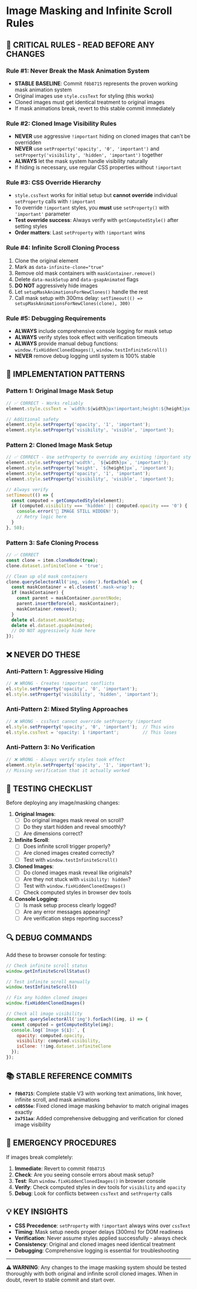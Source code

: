 # Image Masking and Infinite Scroll Rules

## 🚨 CRITICAL RULES - READ BEFORE ANY CHANGES

### **Rule #1: Never Break the Mask Animation System**
- **STABLE BASELINE**: Commit `f0b8715` represents the proven working mask animation system
- Original images use `style.cssText` for styling (this works)
- Cloned images must get identical treatment to original images
- If mask animations break, revert to this stable commit immediately

### **Rule #2: Cloned Image Visibility Rules**
- **NEVER** use aggressive `!important` hiding on cloned images that can't be overridden
- **NEVER** use `setProperty('opacity', '0', 'important')` and `setProperty('visibility', 'hidden', 'important')` together
- **ALWAYS** let the mask system handle visibility naturally
- If hiding is necessary, use regular CSS properties without `!important`

### **Rule #3: CSS Override Hierarchy**
- `style.cssText` works for initial setup but **cannot override** individual `setProperty` calls with `!important`
- To override `!important` styles, you **must** use `setProperty()` with `'important'` parameter
- **Test override success**: Always verify with `getComputedStyle()` after setting styles
- **Order matters**: Last `setProperty` with `!important` wins

### **Rule #4: Infinite Scroll Cloning Process**
1. Clone the original element
2. Mark as `data-infinite-clone="true"`  
3. Remove old mask containers with `maskContainer.remove()`
4. Delete `data-maskSetup` and `data-gsapAnimated` flags
5. **DO NOT** aggressively hide images
6. Let `setupMaskAnimationsForNewClones()` handle the rest
7. Call mask setup with 300ms delay: `setTimeout(() => setupMaskAnimationsForNewClones(clone), 300)`

### **Rule #5: Debugging Requirements**
- **ALWAYS** include comprehensive console logging for mask setup
- **ALWAYS** verify styles took effect with verification timeouts
- **ALWAYS** provide manual debug functions: `window.fixHiddenClonedImages()`, `window.testInfiniteScroll()`
- **NEVER** remove debug logging until system is 100% stable

## 🔧 IMPLEMENTATION PATTERNS

### **Pattern 1: Original Image Mask Setup**
```javascript
// ✅ CORRECT - Works reliably
element.style.cssText = `width:${width}px!important;height:${height}px!important;display:block!important;margin:0!important;padding:0!important;opacity:1!important;visibility:visible!important`;

// Additional safety
element.style.setProperty('opacity', '1', 'important');
element.style.setProperty('visibility', 'visible', 'important');
```

### **Pattern 2: Cloned Image Mask Setup** 
```javascript
// ✅ CORRECT - Use setProperty to override any existing !important styles
element.style.setProperty('width', `${width}px`, 'important');
element.style.setProperty('height', `${height}px`, 'important');
element.style.setProperty('opacity', '1', 'important');
element.style.setProperty('visibility', 'visible', 'important');

// Always verify
setTimeout(() => {
  const computed = getComputedStyle(element);
  if (computed.visibility === 'hidden' || computed.opacity === '0') {
    console.error('🚨 IMAGE STILL HIDDEN!');
    // Retry logic here
  }
}, 50);
```

### **Pattern 3: Safe Cloning Process**
```javascript
// ✅ CORRECT
const clone = item.cloneNode(true);
clone.dataset.infiniteClone = 'true';

// Clean up old mask containers
clone.querySelectorAll('img, video').forEach(el => {
  const maskContainer = el.closest('.mask-wrap');
  if (maskContainer) {
    const parent = maskContainer.parentNode;
    parent.insertBefore(el, maskContainer);
    maskContainer.remove();
  }
  delete el.dataset.maskSetup;
  delete el.dataset.gsapAnimated;
  // DO NOT aggressively hide here
});
```

## ❌ NEVER DO THESE

### **Anti-Pattern 1: Aggressive Hiding**
```javascript
// ❌ WRONG - Creates !important conflicts
el.style.setProperty('opacity', '0', 'important');
el.style.setProperty('visibility', 'hidden', 'important');
```

### **Anti-Pattern 2: Mixed Styling Approaches**
```javascript
// ❌ WRONG - cssText cannot override setProperty !important
el.style.setProperty('opacity', '0', 'important');  // This wins
el.style.cssText = 'opacity: 1 !important';         // This loses
```

### **Anti-Pattern 3: No Verification**
```javascript
// ❌ WRONG - Always verify styles took effect
element.style.setProperty('opacity', '1', 'important');
// Missing verification that it actually worked
```

## 🧪 TESTING CHECKLIST

Before deploying any image/masking changes:

1. **Original Images**:
   - [ ] Do original images mask reveal on scroll?
   - [ ] Do they start hidden and reveal smoothly?
   - [ ] Are dimensions correct?

2. **Infinite Scroll**:
   - [ ] Does infinite scroll trigger properly?
   - [ ] Are cloned images created correctly?
   - [ ] Test with `window.testInfiniteScroll()`

3. **Cloned Images**:
   - [ ] Do cloned images mask reveal like originals?
   - [ ] Are they not stuck with `visibility: hidden`?
   - [ ] Test with `window.fixHiddenClonedImages()`
   - [ ] Check computed styles in browser dev tools

4. **Console Logging**:
   - [ ] Is mask setup process clearly logged?
   - [ ] Are any error messages appearing?
   - [ ] Are verification steps reporting success?

## 🔍 DEBUG COMMANDS

Add these to browser console for testing:

```javascript
// Check infinite scroll status
window.getInfiniteScrollStatus()

// Test infinite scroll manually  
window.testInfiniteScroll()

// Fix any hidden cloned images
window.fixHiddenClonedImages()

// Check all image visibility
document.querySelectorAll('img').forEach((img, i) => {
  const computed = getComputedStyle(img);
  console.log(`Image ${i}:`, {
    opacity: computed.opacity,
    visibility: computed.visibility,
    isClone: !!img.dataset.infiniteClone
  });
});
```

## 📚 STABLE REFERENCE COMMITS

- **`f0b8715`**: Complete stable V3 with working text animations, link hover, infinite scroll, and mask animations
- **`cd0556e`**: Fixed cloned image masking behavior to match original images exactly
- **`2a751aa`**: Added comprehensive debugging and verification for cloned image visibility

## 🚨 EMERGENCY PROCEDURES

If images break completely:

1. **Immediate**: Revert to commit `f0b8715`
2. **Check**: Are you seeing console errors about mask setup?
3. **Test**: Run `window.fixHiddenClonedImages()` in browser console
4. **Verify**: Check computed styles in dev tools for `visibility` and `opacity`
5. **Debug**: Look for conflicts between `cssText` and `setProperty` calls

## 💡 KEY INSIGHTS

- **CSS Precedence**: `setProperty` with `!important` always wins over `cssText`
- **Timing**: Mask setup needs proper delays (300ms) for DOM readiness
- **Verification**: Never assume styles applied successfully - always check
- **Consistency**: Original and cloned images need identical treatment
- **Debugging**: Comprehensive logging is essential for troubleshooting

---

**⚠️ WARNING**: Any changes to the image masking system should be tested thoroughly with both original and infinite scroll cloned images. When in doubt, revert to stable commit and start over.
